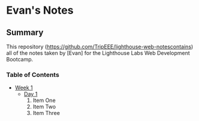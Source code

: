# Evan's Notes

## Summary

This repository (https://github.com/TripEEE/lighthouse-web-notescontains) all of the notes taken by [Evan] for the Lighthouse Labs Web Development Bootcamp.

### Table of Contents

- [Week 1](/Week_1)
  - [Day 1](/Week_1/Day_1)
    1. Item One
    2. Item Two
    3. Item Three
